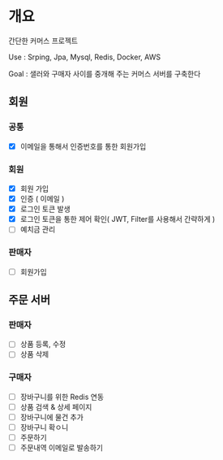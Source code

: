 # 개요
간단한 커머스 프로젝트

Use : Srping, Jpa, Mysql, Redis, Docker, AWS

Goal : 샐러와 구매자 사이를 중개해 주는 커머스 서버를 구축한다

## 회원
### 공통
- [x] 이메일을 통해서 인증번호를 통한 회원가입

### 회원
- [x]  회원 가입
- [x]  인증 ( 이메일 )
- [x]  로그인 토큰 발생
- [x]  로그인 토큰을 통한 제어 확인( JWT, Filter를 사용해서 간략하게 )
- [ ]  예치금 관리

### 판매자
- [ ]  회원가입

## 주문 서버

### 판매자
- [ ]  상품 등록, 수정
- [ ]  상품 삭제

### 구매자
- [ ]  장바구니를 위한 Redis 연동
- [ ]  상품 검색 & 상세 페이지
- [ ]  장바구니에 물건 추가
- [ ]  장바구니 확ㅇ니
- [ ]  주문하기
- [ ]  주문내역 이메일로 발송하기

